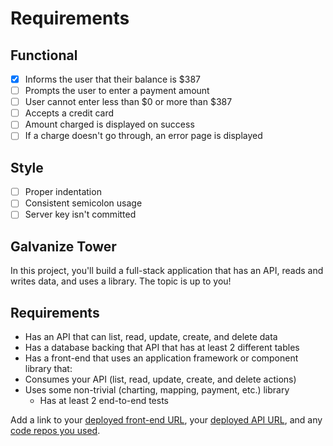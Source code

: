 # Requirements

## Functional

* [x] Informs the user that their balance is $387
* [ ] Prompts the user to enter a payment amount
* [ ] User cannot enter less than $0 or more than $387
* [ ] Accepts a credit card
* [ ] Amount charged is displayed on success
* [ ] If a charge doesn't go through, an error page is displayed

## Style

* [ ] Proper indentation
* [ ] Consistent semicolon usage
* [ ] Server key isn't committed

## Galvanize Tower

In this project, you'll build a full-stack application that has an API, reads and writes data, and uses a library. The topic is up to you!

## Requirements

* Has an API that can list, read, update, create, and delete data
* Has a database backing that API that has at least 2 different tables
* Has a front-end that uses an application framework or component library that:
* Consumes your API (list, read, update, create, and delete actions)
* Uses some non-trivial (charting, mapping, payment, etc.) library
  * Has at least 2 end-to-end tests

Add a link to your [deployed front-end URL](), your [deployed API URL](), and any [code repos you used]().

